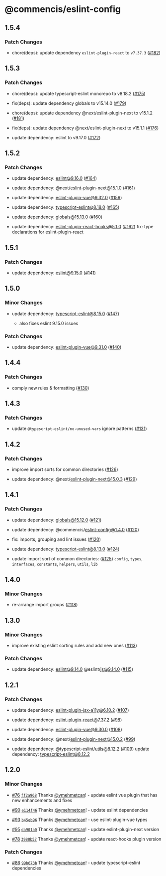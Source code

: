 # @commencis/eslint-config

## 1.5.4

### Patch Changes

- chore(deps): update dependency `eslint-plugin-react` to `v7.37.3` ([#182](https://github.com/Commencis/js-toolkit/pull/182))

## 1.5.3

### Patch Changes

- chore(deps): update typescript-eslint monorepo to v8.18.2 ([#175](https://github.com/Commencis/js-toolkit/pull/175))

- fix(deps): update dependency globals to v15.14.0 ([#179](https://github.com/Commencis/js-toolkit/pull/179))

- chore(deps): update dependency @next/eslint-plugin-next to v15.1.2 ([#181](https://github.com/Commencis/js-toolkit/pull/181))

- fix(deps): update dependency @next/eslint-plugin-next to v15.1.1 ([#176](https://github.com/Commencis/js-toolkit/pull/176))

- update dependency: eslint to v9.17.0 ([#172](https://github.com/Commencis/js-toolkit/pull/172))

## 1.5.2

### Patch Changes

- update dependency: eslint@9.16.0 ([#164](https://github.com/Commencis/js-toolkit/pull/164))

- update dependency: @next/eslint-plugin-next@15.1.0 ([#161](https://github.com/Commencis/js-toolkit/pull/161))

- update dependency: eslint-plugin-vue@9.32.0 ([#159](https://github.com/Commencis/js-toolkit/pull/159))

- update dependency: typescript-eslint@8.18.0 ([#165](https://github.com/Commencis/js-toolkit/pull/165))

- update dependency: globals@15.13.0 ([#160](https://github.com/Commencis/js-toolkit/pull/160))

- update dependency: eslint-plugin-react-hooks@5.1.0 ([#162](https://github.com/Commencis/js-toolkit/pull/162))
  fix: type declarations for eslint-plugin-react

## 1.5.1

### Patch Changes

- update dependency: eslint@9.15.0 ([#141](https://github.com/Commencis/js-toolkit/pull/141))

## 1.5.0

### Minor Changes

- update dependency: typescript-eslint@8.15.0 ([#147](https://github.com/Commencis/js-toolkit/pull/147))

  - also fixes eslint 9.15.0 issues

### Patch Changes

- update dependency: eslint-plugin-vue@9.31.0 ([#140](https://github.com/Commencis/js-toolkit/pull/140))

## 1.4.4

### Patch Changes

- comply new rules & formatting ([#130](https://github.com/Commencis/js-toolkit/pull/130))

## 1.4.3

### Patch Changes

- update `@typescript-eslint/no-unused-vars` ignore patterns ([#131](https://github.com/Commencis/js-toolkit/pull/131))

## 1.4.2

### Patch Changes

- improve import sorts for common directories ([#126](https://github.com/Commencis/js-toolkit/pull/126))

- update dependency: @next/eslint-plugin-next@15.0.3 ([#129](https://github.com/Commencis/js-toolkit/pull/129))

## 1.4.1

### Patch Changes

- update dependency: globals@15.12.0 ([#121](https://github.com/Commencis/js-toolkit/pull/121))

- update dependency: @commencis/eslint-config@1.4.0 ([#120](https://github.com/Commencis/js-toolkit/pull/120))

- fix: imports, grouping and lint issues ([#120](https://github.com/Commencis/js-toolkit/pull/120))

- update dependency: typescript-eslint@8.13.0 ([#124](https://github.com/Commencis/js-toolkit/pull/124))

- update import sort of common directories: ([#125](https://github.com/Commencis/js-toolkit/pull/125))
  `config`, `types`, `interfaces`, `constants`, `helpers`, `utils`, `lib`

## 1.4.0

### Minor Changes

- re-arrange import groups ([#118](https://github.com/Commencis/js-toolkit/pull/118))

## 1.3.0

### Minor Changes

- improve existing eslint sorting rules and add new ones ([#113](https://github.com/Commencis/js-toolkit/pull/113))

### Patch Changes

- update dependency: eslint@9.14.0 @eslint/js@9.14.0 ([#115](https://github.com/Commencis/js-toolkit/pull/115))

## 1.2.1

### Patch Changes

- update dependency: eslint-plugin-jsx-a11y@6.10.2 ([#107](https://github.com/Commencis/js-toolkit/pull/107))

- update dependency: eslint-plugin-react@7.37.2 ([#98](https://github.com/Commencis/js-toolkit/pull/98))

- update dependency: eslint-plugin-vue@9.30.0 ([#108](https://github.com/Commencis/js-toolkit/pull/108))

- update dependency: @next/eslint-plugin-next@15.0.2 ([#99](https://github.com/Commencis/js-toolkit/pull/99))

- update dependency: @typescript-eslint/utils@8.12.2 ([#109](https://github.com/Commencis/js-toolkit/pull/109))
  update dependency: typescript-eslint@8.12.2

## 1.2.0

### Minor Changes

- [#76](https://github.com/Commencis/js-toolkit/pull/76) [`ff2a968`](https://github.com/Commencis/js-toolkit/commit/ff2a9683e84252c4b0ee47466b8694f366b0b95c) Thanks [@ymehmetcan](https://github.com/ymehmetcan)! - update eslint vue plugin that has new enhancements and fixes

- [#90](https://github.com/Commencis/js-toolkit/pull/90) [`e114f46`](https://github.com/Commencis/js-toolkit/commit/e114f46814ea3f599d1d820b8d4b191739ac9574) Thanks [@ymehmetcan](https://github.com/ymehmetcan)! - update eslint dependencies

- [#93](https://github.com/Commencis/js-toolkit/pull/93) [`b45eb96`](https://github.com/Commencis/js-toolkit/commit/b45eb969560be34dcce0df9038d7330da21cd405) Thanks [@ymehmetcan](https://github.com/ymehmetcan)! - use eslint-plugin-vue types

- [#95](https://github.com/Commencis/js-toolkit/pull/95) [`da901a0`](https://github.com/Commencis/js-toolkit/commit/da901a0ab7f084d24a75a7338bc7c096f33df982) Thanks [@ymehmetcan](https://github.com/ymehmetcan)! - update eslint-plugin-next version

- [#78](https://github.com/Commencis/js-toolkit/pull/78) [`3988b57`](https://github.com/Commencis/js-toolkit/commit/3988b57e0126fd70f6d45abc69fff30315b140b1) Thanks [@ymehmetcan](https://github.com/ymehmetcan)! - update react-hooks plugin version

### Patch Changes

- [#86](https://github.com/Commencis/js-toolkit/pull/86) [`99b673b`](https://github.com/Commencis/js-toolkit/commit/99b673b155a2bff35fbacd6e13b11db18ea7cce8) Thanks [@ymehmetcan](https://github.com/ymehmetcan)! - update typescript-eslint dependencies
